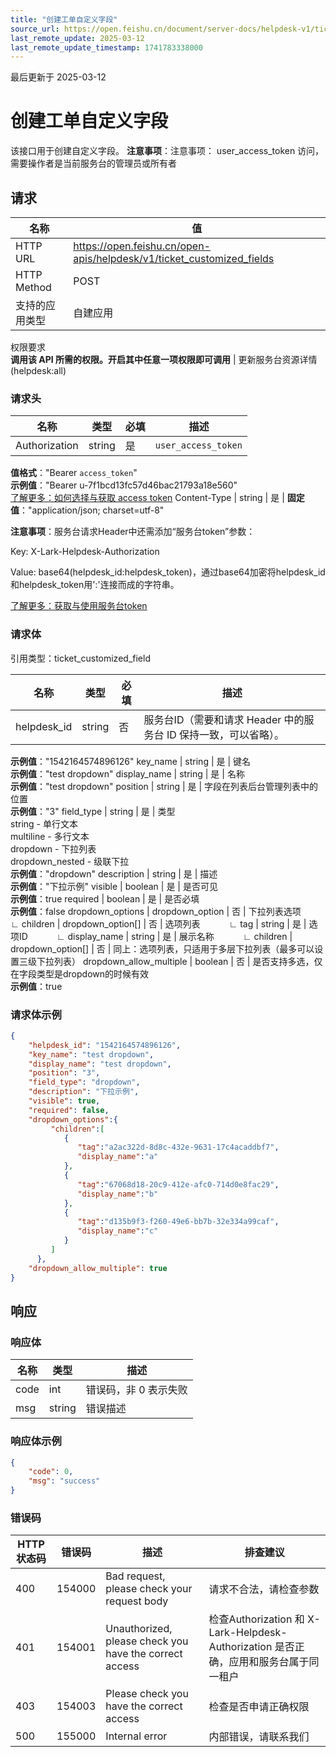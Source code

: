 ```yaml
---
title: "创建工单自定义字段"
source_url: https://open.feishu.cn/document/server-docs/helpdesk-v1/ticket-management/ticket_customized_field/create-ticket-customized-field
last_remote_update: 2025-03-12
last_remote_update_timestamp: 1741783338000
---
```

最后更新于 2025-03-12

# 创建工单自定义字段

该接口用于创建自定义字段。
**注意事项**：注意事项：
	user_access_token 访问，需要操作者是当前服务台的管理员或所有者

## 请求
名称 | 值
---|---
HTTP URL | https://open.feishu.cn/open-apis/helpdesk/v1/ticket_customized_fields
HTTP Method | POST
支持的应用类型 | 自建应用
权限要求  
 **调用该 API 所需的权限。开启其中任意一项权限即可调用** | 更新服务台资源详情(helpdesk:all)

### 请求头

名称 | 类型 | 必填 | 描述
--- | --- | --- | ---
Authorization | string | 是 | `user_access_token`  
**值格式**："Bearer `access_token`"  
**示例值**："Bearer u-7f1bcd13fc57d46bac21793a18e560"  
[了解更多：如何选择与获取 access token](https://open.feishu.cn/document/uAjLw4CM/ugTN1YjL4UTN24CO1UjN/trouble-shooting/how-to-choose-which-type-of-token-to-use)
Content-Type | string | 是 | **固定值**："application/json; charset=utf-8"

**注意事项**：服务台请求Header中还需添加“服务台token”参数：

Key: X-Lark-Helpdesk-Authorization

Value: base64(helpdesk_id:helpdesk_token)，通过base64加密将helpdesk_id和helpdesk_token用':'连接而成的字符串。

[了解更多：获取与使用服务台token](https://open.feishu.cn/document/ukTMukTMukTM/ugDOyYjL4gjM24CO4IjN)

### 请求体
引用类型：ticket_customized_field

名称 | 类型 | 必填 | 描述
--- | --- | --- | ---
helpdesk_id | string | 否 | 服务台ID（需要和请求 Header 中的服务台 ID 保持一致，可以省略）。  
**示例值**："1542164574896126"
key_name | string | 是 | 键名  
**示例值**："test dropdown"
display_name | string | 是 | 名称  
**示例值**："test dropdown"
position | string | 是 | 字段在列表后台管理列表中的位置  
**示例值**："3"
field_type | string | 是 | 类型  
string - 单行文本  
multiline - 多行文本  
dropdown - 下拉列表  
dropdown_nested - 级联下拉  
**示例值**："dropdown"
description | string | 是 | 描述  
**示例值**："下拉示例"
visible | boolean | 是 | 是否可见  
**示例值**：true
required | boolean | 是 | 是否必填  
**示例值**：false
dropdown_options | dropdown_option | 否 | 下拉列表选项
&emsp;&emsp;∟&nbsp;children | dropdown_option[] | 否 | 选项列表
&emsp;&emsp;&emsp;∟&nbsp;tag | string | 是 | 选项ID
&emsp;&emsp;&emsp;∟&nbsp;display_name | string | 是 | 展示名称
&emsp;&emsp;&emsp;∟&nbsp;children | dropdown_option[] | 否 | 同上：选项列表，只适用于多层下拉列表（最多可以设置三级下拉列表）
dropdown_allow_multiple | boolean | 否 | 是否支持多选，仅在字段类型是dropdown的时候有效  
**示例值**：true

### 请求体示例

```json
{
    "helpdesk_id": "1542164574896126",
    "key_name": "test dropdown",
    "display_name": "test dropdown",
    "position": "3",
    "field_type": "dropdown",
    "description": "下拉示例",
    "visible": true,
    "required": false,
    "dropdown_options":{
         "children":[
            {
               "tag":"a2ac322d-8d8c-432e-9631-17c4acaddbf7",
               "display_name":"a"
            },
            {
               "tag":"67068d18-20c9-412e-afc0-714d0e8fac29",
               "display_name":"b"
            },
            {
               "tag":"d135b9f3-f260-49e6-bb7b-32e334a99caf",
               "display_name":"c"
            }
         ]
      },
    "dropdown_allow_multiple": true
}
```

## 响应

### 响应体

名称 | 类型 | 描述
--- | --- | ---
code | int | 错误码，非 0 表示失败
msg | string | 错误描述

### 响应体示例

```json
{
    "code": 0,
    "msg": "success"
}
```

### 错误码

HTTP状态码 | 错误码 | 描述 | 排查建议
--- | --- | --- | ---
400 | 154000 | Bad request, please check your request body | 请求不合法，请检查参数
401 | 154001 | Unauthorized, please check you have the correct access | 检查Authorization 和 X-Lark-Helpdesk-Authorization 是否正确，应用和服务台属于同一租户
403 | 154003 | Please check you have the correct access | 检查是否申请正确权限
500 | 155000 | Internal error | 内部错误，请联系我们
